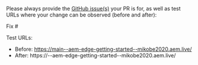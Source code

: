 Please always provide the [GitHub issue(s)](../issues) your PR is for, as well as test URLs where your change can be observed (before and after):

Fix #<gh-issue-id>

Test URLs:
- Before: https://main--aem-edge-getting-started--mikobe2020.aem.live/
- After: https://<branch>--aem-edge-getting-started--mikobe2020.aem.live/
